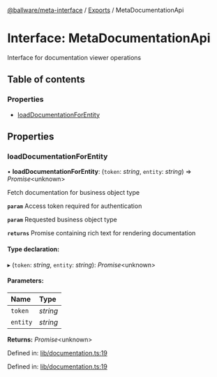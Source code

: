 [@ballware/meta-interface](../README.md) / [Exports](../modules.md) / MetaDocumentationApi

# Interface: MetaDocumentationApi

Interface for documentation viewer operations

## Table of contents

### Properties

- [loadDocumentationForEntity](metadocumentationapi.md#loaddocumentationforentity)

## Properties

### loadDocumentationForEntity

• **loadDocumentationForEntity**: (`token`: *string*, `entity`: *string*) => *Promise*<unknown\>

Fetch documentation for business object type

**`param`** Access token required for authentication

**`param`** Requested business object type

**`returns`** Promise containing rich text for rendering documentation

#### Type declaration:

▸ (`token`: *string*, `entity`: *string*): *Promise*<unknown\>

#### Parameters:

Name | Type |
:------ | :------ |
`token` | *string* |
`entity` | *string* |

**Returns:** *Promise*<unknown\>

Defined in: [lib/documentation.ts:19](https://github.com/ballware/ballware-client/blob/c9efe3e/libs/meta-interface/src/lib/documentation.ts#L19)

Defined in: [lib/documentation.ts:19](https://github.com/ballware/ballware-client/blob/c9efe3e/libs/meta-interface/src/lib/documentation.ts#L19)
